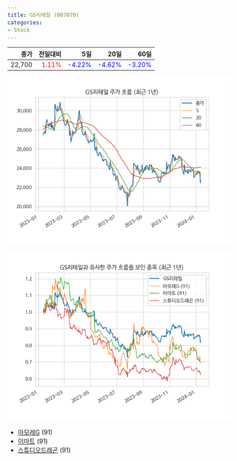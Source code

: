 ```yaml
---
title: GS리테일 (007070)
categories:
- Stock
---
```


|종가|전일대비|5일|20일|60일|
|---:|-------:|--:|---:|---:|
|22,700|<span style="color: red">1.11%</span>|<span style="color: blue">-4.22%</span>|<span style="color: blue">-4.62%</span>|<span style="color: blue">-3.20%</span>|


<!-- more -->

![007070](/assets/images/stock/007070.png)

![007070](/assets/images/stock/007070_sim.png)

- [아모레G](/002790/) (91)
- [이마트](/139480/) (91)
- [스튜디오드래곤](//253450/) (91)